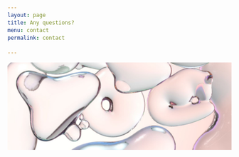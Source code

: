 ```yaml
---
layout: page
title: Any questions?
menu: contact
permalink: contact

---
```


<div class="container">
<img src="/assets/img/molecules2.jpg" width="100%" height="50%">
</div>
